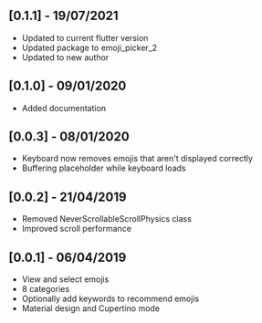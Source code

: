 ## [0.1.1] - 19/07/2021
* Updated to current flutter version
* Updated package to emoji_picker_2
* Updated to new author


## [0.1.0] - 09/01/2020
* Added documentation


## [0.0.3] - 08/01/2020

* Keyboard now removes emojis that aren't displayed correctly
* Buffering placeholder while keyboard loads


## [0.0.2] - 21/04/2019

* Removed NeverScrollableScrollPhysics class
* Improved scroll performance


## [0.0.1] - 06/04/2019

* View and select emojis
* 8 categories
* Optionally add keywords to recommend emojis
* Material design and Cupertino mode
